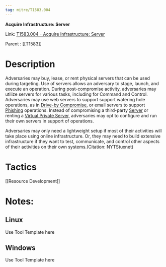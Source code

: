 ```yaml
---
tag: mitre/T1583.004
---
```


**Acquire Infrastructure: Server**

Link: [T1583.004 - Acquire Infrastructure: Server](https://attack.mitre.org/techniques/T1583/004)

Parent : [[T1583]]


# Description

Adversaries may buy, lease, or rent physical servers that can be used during targeting. Use of servers allows an adversary to stage, launch, and execute an operation. During post-compromise activity, adversaries may utilize servers for various tasks, including for Command and Control. Adversaries may use web servers to support support watering hole operations, as in [Drive-by Compromise](https://attack.mitre.org/techniques/T1189), or email servers to support [Phishing](https://attack.mitre.org/techniques/T1566) operations. Instead of compromising a third-party [Server](https://attack.mitre.org/techniques/T1584/004) or renting a [Virtual Private Server](https://attack.mitre.org/techniques/T1583/003), adversaries may opt to configure and run their own servers in support of operations.

Adversaries may only need a lightweight setup if most of their activities will take place using online infrastructure. Or, they may need to build extensive infrastructure if they want to test, communicate, and control other aspects of their activities on their own systems.(Citation: NYTStuxnet)

# Tactics


[[Resource Development]]


# Notes:

## Linux

Use Tool Template here

## Windows

Use Tool Template here